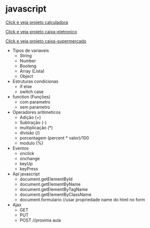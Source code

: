 # javascript

[Click e veja projeto calculadora](https://gustavosousacarvalho.github.io/javascript/calculadora)

[Click e veja projeto caixa-eletronico](https://gustavosousacarvalho.github.io/javascript/caixa-eletronico)

[Click e veja projeto caixa-supermercado](https://gustavosousacarvalho.github.io/javascript/caixa-supermercado)

* Tipos de variaveis
    * String
    * Number
    * Booleng
    * Array (Lista)
    * Object
* Estruturas condicionas
    * if else
    * switch case
* function (Funções)
    * com parametro
    * sem parametro
* Operadores aritimeticos
    * Adição (+)
    * Subtração (-)
    * multiplicação (*)
    * divisão (/)  
    * porcentagem (percent * valor)/100
    * modulo (%) 
* Eventos
    * onclick
    * onchange
    * keyUp
    * keyPress
* Api javascript
    * document.getElementById
    * document.getElementByName
    * document.getElementByTagName
    * document.getElementByClassName
    * document.formulario //usar propriedade name do html no form
* Ajax
    * GET
    * PUT
    * POST //proxima aula
    
    
